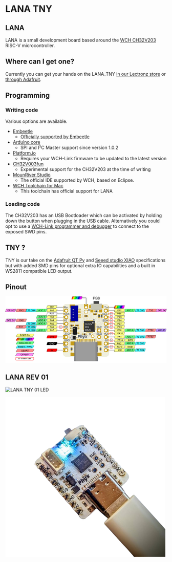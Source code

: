 # LANA TNY
## LANA
LANA is a small development board based around the [WCH CH32V203](https://www.wch-ic.com/products/CH32V203.html) RISC-V microcontroller.

## Where can I get one?
Currently you can get your hands on the LANA_TNY [in our Lectronz store](https://lectronz.com/products/lana-tny) or [through Adafruit](https://www.adafruit.com/product/6042).

## Programming

### Writing code
Various options are available.
- [Embeetle](https://embeetle.com/)
	- [Officially supported by Embeetle](https://embeetle.com/#supported-hardware/wch/boards/lana-tny-01)
- [Arduino core](https://github.com/openwch/arduino_core_ch32)
	- SPI and I²C Master support since version 1.0.2
- [Platform.io](https://github.com/Community-PIO-CH32V/platform-ch32v)
	- Requires your WCH-Link firmware to be updated to the latest version
- [CH32V003fun](https://github.com/cnlohr/ch32v003fun)
	- Experimental support for the CH32V203 at the time of writing
- [MounRiver Studio](https://www.mounriver.com/)
	- The official IDE supported by WCH, based on Eclipse.
- [WCH Toolchain for Mac](https://github.com/robinjanssens/WCH-Toolchain)
	- This toolchain has official support for LANA

### Loading code
The CH32V203 has an USB Bootloader which can be activated by holding down the button when plugging in the USB cable. Alternatively you could opt to use a [WCH-Link programmer and debugger](https://www.wch.cn/products/WCH-Link.html) to connect to the exposed SWD pins.

## TNY ?
TNY is our take on the [Adafruit QT Py](https://www.adafruit.com/category/595) and [Seeed studio XIAO](https://wiki.seeedstudio.com/Seeeduino-XIAO/) specifications but with added SMD pins for optional extra IO capabilities and a built in WS2811 compatible LED output.

## Pinout
![LANA TNY 01 pinout](media/pinout.png)

## LANA REV 01
![LANA TNY 01 LED](media/LANA_01_DEFAULT.gif)

![LANA TNY 01](media/LANA_01.png)
